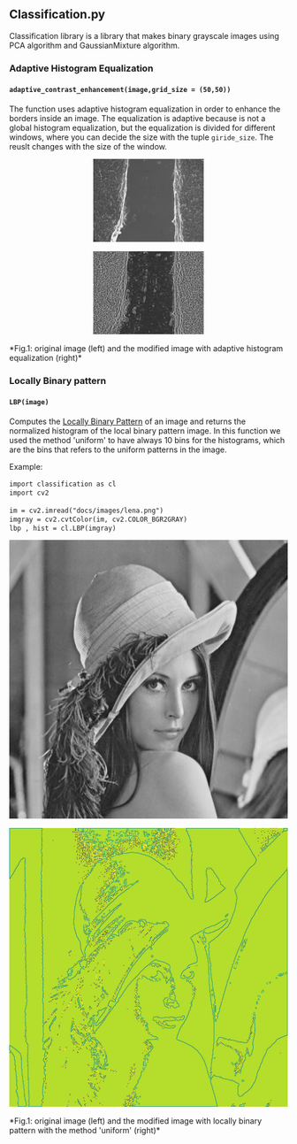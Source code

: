 ## Classification.py

Classification library is a library that makes binary grayscale images using PCA algorithm and GaussianMixture algorithm.

### Adaptive Histogram Equalization
#### `adaptive_contrast_enhancement(image,grid_size = (50,50))`
The function uses adaptive
histogram equalization in order to enhance the borders inside an image.
The equalization is adaptive because is not a global histogram equalization,
but the equalization is divided for different windows, where you can decide the size with the tuple `giride_size`. The reuslt changes with the size of the window.

<p align="center">
  <img src="https://github.com/riccardoscheda/AnomalousDiffusion/blob/master/docs/images/8.png" width = "200" >
</p>
<p align="center">
  <img src="https://github.com/riccardoscheda/AnomalousDiffusion/blob/master/docs/images/m_8.png" width = "200">
</p>
*Fig.1: original image (left) and the modified image with adaptive histogram equalization (right)*

### Locally Binary pattern
#### `LBP(image)`
Computes the [Locally Binary Pattern](https://scikit-image.org/docs/dev/auto_examples/features_detection/plot_local_binary_pattern.html) of an image and
returns the normalized histogram of the local binary pattern image.
In this function we used the method 'uniform' to have always 10 bins for the histograms, which are the bins that refers to the uniform patterns in the image.

Example:
```
import classification as cl
import cv2

im = cv2.imread("docs/images/lena.png")
imgray = cv2.cvtColor(im, cv2.COLOR_BGR2GRAY)
lbp , hist = cl.LBP(imgray)
```

<p align="center">
  <img src="https://github.com/riccardoscheda/AnomalousDiffusion/blob/master/docs/images/lena.png" >
</p>
<p align="center">
  <img src="https://github.com/riccardoscheda/AnomalousDiffusion/blob/master/docs/images/lbplena.png">
</p>
*Fig.1: original image (left) and the modified image with locally binary pattern with the method 'uniform' (right)*
